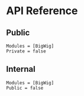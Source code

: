 # API Reference

## Public
```@autodocs
Modules = [BigWig]
Private = false
```

## Internal
```@autodocs
Modules = [BigWig]
Public = false
```

